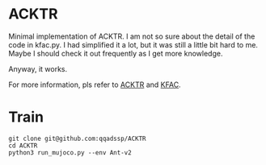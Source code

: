 # ACKTR

Minimal implementation of ACKTR. I am not so sure about the detail of the code in kfac.py. I had simplified it a lot, but it was still a little bit hard to me. Maybe I should check it out frequently as I get more knowledge.  

Anyway, it works.  

For more information, pls refer to [ACKTR](https://arxiv.org/abs/1708.05144) and [KFAC](https://arxiv.org/abs/1503.05671).

# Train

    git clone git@github.com:qqadssp/ACKTR
    cd ACKTR
    python3 run_mujoco.py --env Ant-v2
